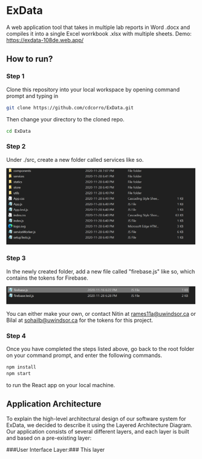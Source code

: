 # ExData
A web application tool that takes in multiple lab reports in Word .docx and compiles it into a single Excel worrkbook .xlsx with multiple sheets.
Demo: https://exdata-108de.web.app/

## How to run?

### Step 1
Clone this repository into your local workspace by opening command prompt and typing in
```bash
git clone https://github.com/cdcorro/ExData.git
```

Then change your directory to the cloned repo.
```bash
cd ExData
```

### Step 2
Under ./src, create a new folder called services like so.

<img src="screenshots/1.png" width=500>

### Step 3
In the newly created folder, add a new file called "firebase.js" like so, which contains the tokens for Firebase.

<img src="screenshots/2.png" width=500>

You can either make your own, or contact Nitin at rames11a@uwindsor.ca or Bilal at sohailb@uwindsor.ca for the tokens for this project.

### Step 4
Once you have completed the steps listed above, go back to the root folder on your command prompt, and enter the following commands.
```bash
npm install
npm start
```
to run the React app on your local machine.

## Application Architecture

To explain the high-level architectural design of our software system for ExData, we decided to describe it using the Layered Architecture Diagram. Our application consists of several different layers, and each layer is built and based on a pre-existing layer:

###User Interface Layer:### This layer


